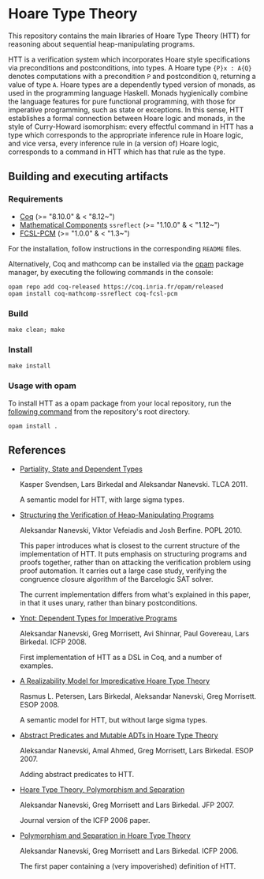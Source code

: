 # Hoare Type Theory

This repository contains the main libraries of Hoare Type Theory (HTT)
for reasoning about sequential heap-manipulating programs.

HTT is a verification system which incorporates Hoare style specifications via preconditions and
postconditions, into types. A Hoare type `{P}x : A{Q}` denotes computations with a precondition `P`
and postcondition `Q`, returning a value of type `A`. Hoare types are a dependently typed version
of monads, as used in the programming language Haskell. Monads hygienically combine the language
features for pure functional programming, with those for imperative programming, such as state or
exceptions. In this sense, HTT establishes a formal connection between Hoare logic and monads, in
the style of Curry-Howard isomorphism: every effectful command in HTT has a type which corresponds
to the appropriate inference rule in Hoare logic, and vice versa, every inference rule in (a version
of) Hoare logic, corresponds to a command in HTT which has that rule as the type.

## Building and executing artifacts

### Requirements

* [Coq](https://coq.inria.fr/download) (>= "8.10.0" & < "8.12~")
* [Mathematical Components](http://math-comp.github.io/math-comp/) `ssreflect` (>= "1.10.0" & < "1.12~")
* [FCSL-PCM](https://github.com/imdea-software/fcsl-pcm) (>= "1.0.0" & < "1.3~")

For the installation, follow instructions in the corresponding
`README` files.

Alternatively, Coq and mathcomp can be installed via the [opam](https://opam.ocaml.org/doc/Install.html)
package manager, by executing the following commands in the console:

```
opam repo add coq-released https://coq.inria.fr/opam/released
opam install coq-mathcomp-ssreflect coq-fcsl-pcm
```

### Build

```
make clean; make
```

### Install

```
make install
```

### Usage with opam

To install HTT as a opam package from your local repository, run the [following command](https://opam.ocaml.org/blog/opam-install-dir/) from the repository's root directory.

```
opam install .
```

##  References

* [Partiality, State and Dependent Types](http://software.imdea.org/~aleks/htt/tlca11.pdf)

  Kasper Svendsen, Lars Birkedal and Aleksandar Nanevski. TLCA 2011.

  A semantic model for HTT, with large sigma types.

* [Structuring the Verification of Heap-Manipulating Programs](http://software.imdea.org/~aleks/htt/reflect.pdf)

  Aleksandar Nanevski, Viktor Vefeiadis and Josh Berfine. POPL 2010.

  This paper introduces what is closest to the current structure of the implementation of HTT. It puts emphasis on structuring programs and proofs together, rather than on attacking the verification problem using proof automation. It carries out a large case study, verifying the congruence closure algorithm of the Barcelogic SAT solver.

  The current implementation differs from what's explained in this paper, in that it uses unary, rather than binary postconditions.

* [Ynot: Dependent Types for Imperative Programs](http://software.imdea.org/~aleks/htt/ynot08.pdf)

  Aleksandar Nanevski, Greg Morrisett, Avi Shinnar, Paul Govereau, Lars Birkedal. ICFP 2008.

  First implementation of HTT as a DSL in Coq, and a number of examples.

* [A Realizability Model for Impredicative Hoare Type Theory](http://software.imdea.org/~aleks/htt/esop08.pdf)

  Rasmus L. Petersen, Lars Birkedal, Aleksandar Nanevski, Greg Morrisett. ESOP 2008.

  A semantic model for HTT, but without large sigma types.

* [Abstract Predicates and Mutable ADTs in Hoare Type Theory](http://software.imdea.org/~aleks/htt/esop07.pdf)

  Aleksandar Nanevski, Amal Ahmed, Greg Morrisett, Lars Birkedal. ESOP 2007.

  Adding abstract predicates to HTT.

* [Hoare Type Theory, Polymorphism and Separation](http://software.imdea.org/~aleks/htt/jfpsep07.pdf)

  Aleksandar Nanevski, Greg Morrisett and Lars Birkedal. JFP 2007.

  Journal version of the ICFP 2006 paper.

* [Polymorphism and Separation in Hoare Type Theory](http://software.imdea.org/~aleks/htt/icfp06.pdf)

  Aleksandar Nanevski, Greg Morrisett and Lars Birkedal. ICFP 2006.

  The first paper containing a (very impoverished) definition of HTT.
